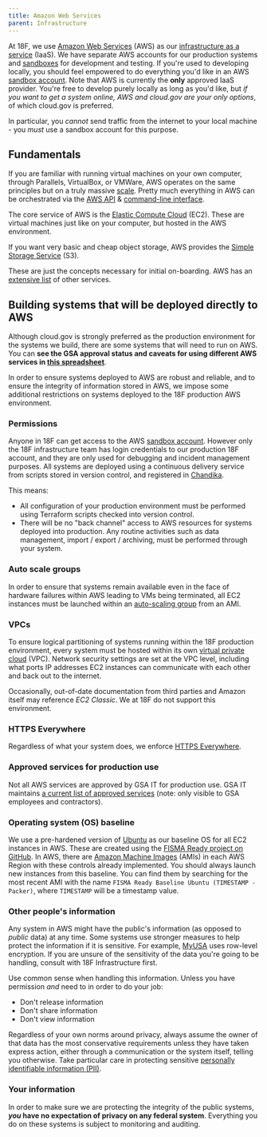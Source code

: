 ```yaml
---
title: Amazon Web Services
parent: Infrastructure
---
```


At 18F, we use [Amazon Web Services](https://aws.amazon.com/) (AWS) as our [infrastructure as a service](https://en.wikipedia.org/wiki/Cloud_computing#Infrastructure_as_a_service_.28IaaS.29) (IaaS). We have separate AWS accounts for our production systems and [sandboxes](../sandbox) for development and testing. If you're used to developing locally, you should feel empowered to do everything you'd like in an AWS [sandbox account](../sandbox). Note that AWS is currently the **only** approved IaaS provider. You're free to develop purely locally as long as you'd like, but _if you want to get a system online, AWS and cloud.gov are your only options_, of which cloud.gov is preferred.

In particular, you *cannot* send traffic from the internet to your local machine - you *must* use a sandbox account for this purpose.

## Fundamentals

If you are familiar with running virtual machines on your own computer, through Parallels, VirtualBox, or VMWare, AWS operates on the same principles but on a truly massive [scale](http://www.enterprisetech.com/2014/11/14/rare-peek-massive-scale-aws/). Pretty much everything in AWS can be orchestrated via the [AWS API](https://aws.amazon.com/documentation/) & [command-line interface](https://docs.aws.amazon.com/cli/latest/reference/).

The core service of AWS is the [Elastic Compute Cloud](https://aws.amazon.com/documentation/ec2/) (EC2). These are virtual machines just like on your computer, but hosted in the AWS environment.

If you want very basic and cheap object storage, AWS provides the [Simple Storage Service](https://aws.amazon.com/s3/) (S3).

These are just the concepts necessary for initial on-boarding. AWS has an [extensive list](https://aws.amazon.com/products/) of other services.

## Building systems that will be deployed directly to AWS

Although cloud.gov is strongly preferred as the production environment for the systems we build, there are some systems that will need to run on AWS. You can **see the GSA approval status and caveats for using different AWS services in [this spreadsheet](https://docs.google.com/spreadsheets/d/1kJrPqu10x80LaGQ_oXFDuoPkBdnaXrXTQVF_uJ14-ok/edit#gid=0)**.

In order to ensure systems deployed to AWS are robust and reliable, and to ensure the integrity of information stored in AWS, we impose some additional restrictions on systems deployed to the 18F production AWS environment.

### Permissions

Anyone in 18F can get access to the AWS [sandbox account](../sandbox). However only the 18F infrastructure team has login credentials to our production 18F account, and they are only used for debugging and incident management purposes. All systems are deployed using a continuous delivery service from scripts stored in version control, and registered in [Chandika](https://chandika.fr.cloud.gov).

This means:

* All configuration of your production environment must be performed using Terraform scripts checked into version control.
* There will be no "back channel" access to AWS resources for systems deployed into production. Any routine activities such as data management, import / export / archiving, must be performed through your system.

### Auto scale groups

In order to ensure that systems remain available even in the face of hardware failures within AWS leading to VMs being terminated, all EC2 instances must be launched within an [auto-scaling group](https://aws.amazon.com/autoscaling/) from an AMI.

### VPCs

To ensure logical partitioning of systems running within the 18F production environment, every system must be hosted within its own [virtual private cloud](https://aws.amazon.com/vpc/) (VPC). Network security settings are set at the VPC level, including what ports IP addresses EC2 instances can communicate with each other and back out to the internet.

Occasionally, out-of-date documentation from third parties and Amazon itself may reference *EC2 Classic*. We at 18F do not support this environment.

### HTTPS Everywhere

Regardless of what your system does, we enforce [HTTPS Everywhere](https://18f.gsa.gov/2014/11/13/why-we-use-https-in-every-gov-website-we-make/).

### Approved services for production use

Not all AWS services are approved by GSA IT for production use. GSA IT maintains [a current list of approved services](https://docs.google.com/spreadsheets/d/1kJrPqu10x80LaGQ_oXFDuoPkBdnaXrXTQVF_uJ14-ok/edit#gid=0) (note: only visible to GSA employees and contractors).

### Operating system (OS) baseline

We use a pre-hardened version of [Ubuntu](https://en.wikipedia.org/wiki/Ubuntu_%28operating_system%29) as our baseline OS for all EC2 instances in AWS. These are created using the [FISMA Ready project on GitHub](https://github.com/fisma-ready/ubuntu-lts). In AWS, there are [Amazon Machine Images](https://docs.aws.amazon.com/AWSEC2/latest/UserGuide/AMIs.html) (AMIs) in each AWS Region with these controls already implemented. You should always launch new instances from this baseline. You can find them by searching for the most recent AMI with the name `FISMA Ready Baseline Ubuntu (TIMESTAMP - Packer)`, where `TIMESTAMP` will be a timestamp value.

### Other people's information

Any system in AWS might have the public's information (as opposed to *public* data) at any time. Some systems use stronger measures to help protect the information if it is sensitive. For example, [MyUSA](https://github.com/18F/myusa) uses row-level encryption.  If you are unsure of the sensitivity of the data you're going to be handling, consult with 18F Infrastructure first.

Use common sense when handling this information. Unless you have permission *and* need to in order to do your job:

* Don't release information
* Don't share information
* Don't view information

Regardless of your own norms around privacy, always assume the owner of that data has the most conservative requirements unless they have taken express action, either through a communication or the system itself, telling you otherwise. Take particular care in protecting sensitive [personally identifiable information (PII)](../../privacy/).

### Your information

In order to make sure we are protecting the integrity of the public systems, **_you_ have no expectation of privacy on any federal system**. Everything you do on these systems is subject to monitoring and auditing.
